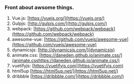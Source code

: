 ### Front about awsome things.

1. Vue.js: [https://vuejs.org/](https://vuejs.org/)
2. Gulpjs: [http://gulpjs.com/](http://gulpjs.com/)
3. webpack: [https://github.com/webpack/webpack](https://github.com/webpack/webpack)
4. awesome-vue: [https://github.com/vuejs/awesome-vue](https://github.com/vuejs/awesome-vue)
5. dynamicsjs: [http://dynamicsjs.com/](dynamicsjs)
6. animate.css: [https://daneden.github.io/animate.css/](animate.csshttps://daneden.github.io/animate.css/)
7. vuetifyjs: [https://vuetifyjs.com](https://vuetifyjs.com)
8. html5up [https://html5up.net/](https://html5up.net/)
9. dribbble [https://dribbble.com/](https://dribbble.com/)